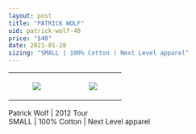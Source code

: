 ```yaml
---
layout: post
title: "PATRICK WOLF"
uid: patrick-wolf-40
price: "$40"
date: 2021-01-28
sizing: "SMALL | 100% Cotton | Next Level apparel"
---
```




<table style="width:100%;"><tr><td style="vertical-align:top;">
      <figure class="tmblr-full" data-orig-height="2048" data-orig-width="1365" data-orig-src="https://concertshirts.netlify.app/shirts/0369/0369-01.jpg"><img src="https://64.media.tumblr.com/8203ae93dd33c6cdf7c65c472fba0a5f/227d993b36089e6c-73/s540x810/c9f183f430ea1a22dfa598328b397c82fccbca7e.jpg" data-orig-height="2048" data-orig-width="1365" data-orig-src="https://concertshirts.netlify.app/shirts/0369/0369-01.jpg"/></figure></td>
    <td style="vertical-align:top;">
      <figure class="tmblr-full" data-orig-height="2048" data-orig-width="1365" data-orig-src="https://concertshirts.netlify.app/shirts/0369/0369-02.jpg"><img src="https://64.media.tumblr.com/a0afed74e5a7751a1c5d20a8456473aa/227d993b36089e6c-91/s540x810/a761e6bc96e8e7cd209182d6f545b4d6ce4ad88b.jpg" data-orig-height="2048" data-orig-width="1365" data-orig-src="https://concertshirts.netlify.app/shirts/0369/0369-02.jpg"/></figure></td>
  </tr></table><p>
  Patrick Wolf | 2012 Tour<br/>SMALL | 100% Cotton | Next Level apparel
</p>
